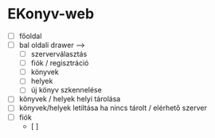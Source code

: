# EKonyv-web

- [ ] főoldal
- [ ] bal oldali drawer -->
  - [ ] szerverválasztás
  - [ ] fiók / regisztráció
  - [ ] könyvek
  - [ ] helyek
  - [ ] új könyv szkennelése
- [ ] könyvek / helyek helyi tárolása
- [ ] könyvek/helyek letiltása ha nincs tárolt / elérhető szerver
- [ ] fiók
  - [ ] 